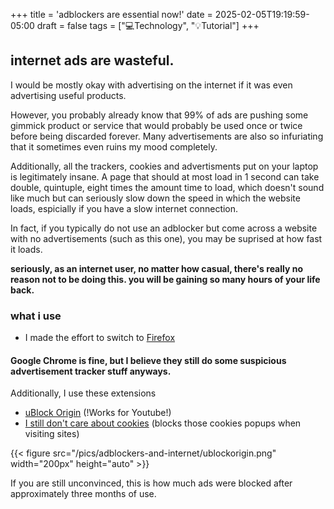 +++
title = 'adblockers are essential now!'
date = 2025-02-05T19:19:59-05:00
draft = false
tags = ["💻Technology", "💡Tutorial"]
+++

## internet ads are wasteful.

I would be mostly okay with advertising on the internet if it was even advertising useful products. 

However, you probably already know that 99% of ads are pushing some gimmick product or service that would probably be used once or twice before being discarded forever. Many advertisements are also so infuriating that it sometimes even ruins my mood completely.

Additionally, all the trackers, cookies and advertisments put on your laptop is legitimately insane. A page that should at most load in 1 second can take double, quintuple, eight times the amount time to load, which doesn't sound like much but can seriously slow down the speed in which the website loads, espicially if you have a slow internet connection. 

In fact, if you typically do not use an adblocker but come across a website with no advertisements (such as this one), you may be suprised at how fast it loads.

**seriously, as an internet user, no matter how casual, there's really no reason not to be doing this. you will be gaining so many hours of your life back.**

### what i use

- I made the effort to switch to [Firefox](https://www.mozilla.org/en-CA/firefox/new/)

#### Google Chrome is fine, but I believe they still do some suspicious advertisement tracker stuff anyways.

Additionally, I use these extensions

- [uBlock Origin](https://addons.mozilla.org/en-US/firefox/addon/ublock-origin/) (!Works for Youtube!)
- [I still don't care about cookies](https://addons.mozilla.org/en-US/firefox/addon/istilldontcareaboutcookies/) (blocks those cookies popups when visiting sites)
  
{{< figure src="/pics/adblockers-and-internet/ublockorigin.png" width="200px" height="auto" >}}

If you are still unconvinced, this is how much ads were blocked after approximately three months of use.
